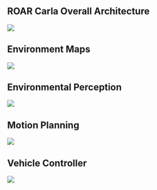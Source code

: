 ## ROAR Carla Overall Architecture 
![](../images/roar_simulation_overall_architecture.png)

## Environment Maps
![](../images/EnvMaps.jpg)

## Environmental Perception
![](../images/EnvPerception.jpg)

## Motion Planning
![](../images/MotionPlanning.jpg)

## Vehicle Controller 
![](../images/VehicleController.jpg)